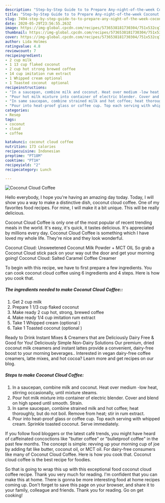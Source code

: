 ```yaml
---
description: "Step-by-Step Guide to to Prepare Any-night-of-the-week Coconut Cloud Coffee"
title: "Step-by-Step Guide to to Prepare Any-night-of-the-week Coconut Cloud Coffee"
slug: 7494-step-by-step-guide-to-to-prepare-any-night-of-the-week-coconut-cloud-coffee
date: 2020-05-29T23:56:55.263Z
image: https://img-global.cpcdn.com/recipes/5736538181730304/751x532cq70/coconut-cloud-coffee-recipe-main-photo.jpg
thumbnail: https://img-global.cpcdn.com/recipes/5736538181730304/751x532cq70/coconut-cloud-coffee-recipe-main-photo.jpg
cover: https://img-global.cpcdn.com/recipes/5736538181730304/751x532cq70/coconut-cloud-coffee-recipe-main-photo.jpg
author: Lida Holmes
ratingvalue: 4.8
reviewcount: 7
recipeingredient:
- 2 cup milk
- 1 13 cup flaked coconut
- 2 cup hot strong brewed coffee
- 14 cup imitation rum extract
- 1 Whipped cream optional 
- 1 Toasted coconut  optional 
recipeinstructions:
- "In a saucepan, combine milk and coconut. Heat over medium -low heat, stirring occasionally, until mixture steams."
- "Pour hot milk mixture into container of electric blender. Cover and blend on high speed until smooth. Strain."
- "In same saucepan, combine strained milk and hot coffee; heat thoroughly, but do not boil. Remove from heat; stir in rum extract."
- "Pour into heat-proof glass or coffee cup. Top each serving with whipped cream. Sprinkle toasted coconut. Serve immediately."
categories:
- Resep
tags:
- coconut
- cloud
- coffee

katakunci: coconut cloud coffee
nutrition: 173 calories
recipecuisine: Indonesian
preptime: "PT18M"
cooktime: "PT1H"
recipeyield: "2"
recipecategory: Lunch

---
```



![Coconut Cloud Coffee](https://img-global.cpcdn.com/recipes/5736538181730304/751x532cq70/coconut-cloud-coffee-recipe-main-photo.jpg)

Hello everybody, I hope you're having an amazing day today. Today, I will show you a way to make a distinctive dish, coconut cloud coffee. One of my favorites food recipes. For mine, I will make it a bit unique. This will be really delicious.

Coconut Cloud Coffee is only one of the most popular of recent trending meals in the world. It's easy, it's quick, it tastes delicious. It's appreciated by millions every day. Coconut Cloud Coffee is something which I have loved my whole life. They're nice and they look wonderful.

Coconut Cloud: Unsweetened Coconut Milk Powder + MCT OIL So grab a Coconut Cloud stick pack on your way out the door and get your morning going! Coconut Cloud: Salted Caramel Coffee Creamer


To begin with this recipe, we have to first prepare a few ingredients. You can cook coconut cloud coffee using 6 ingredients and 4 steps. Here is how you cook that.

##### The ingredients needed to make Coconut Cloud Coffee::

1. Get 2 cup milk
1. Prepare 1 1/3 cup flaked coconut
1. Make ready 2 cup hot, strong, brewed coffee
1. Make ready 1/4 cup imitation rum extract
1. Take 1 Whipped cream (optional )
1. Take 1 Toasted coconut  (optional )


Ready to Drink Instant Mixes &amp; Creamers that are Deliciously Dairy Free &amp; Good for You! Deliciously Simple Non-Dairy Solutions Our premium, dried coconut milk creamers and instant lattes provide a convenient, dairy-free boost to your morning beverages.. Interested in vegan dairy-free coffee creamers, latte mixes, and hot cocoa? Learn more and get recipes on our blog. 

##### Steps to make Coconut Cloud Coffee:

1. In a saucepan, combine milk and coconut. Heat over medium -low heat, stirring occasionally, until mixture steams.
1. Pour hot milk mixture into container of electric blender. Cover and blend on high speed until smooth. Strain.
1. In same saucepan, combine strained milk and hot coffee; heat thoroughly, but do not boil. Remove from heat; stir in rum extract.
1. Pour into heat-proof glass or coffee cup. Top each serving with whipped cream. Sprinkle toasted coconut. Serve immediately.


If you follow food bloggers or the latest café trends, you might have heard of caffeinated concoctions like &#34;butter coffee&#34; or &#34;bulletproof coffee&#34; in the past few months. The concept is simple: revving up your morning cup of joe by adding fat like butter, coconut oil, or MCT oil. For dairy-free consumers like many of Coconut Cloud Coffee. Here is how you cook that. Coconut cloud coffee is the best recipe for foodies. 

So that is going to wrap this up with this exceptional food coconut cloud coffee recipe. Thank you very much for reading. I'm confident that you can make this at home. There is gonna be more interesting food at home recipes coming up. Don't forget to save this page on your browser, and share it to your family, colleague and friends. Thank you for reading. Go on get cooking!
